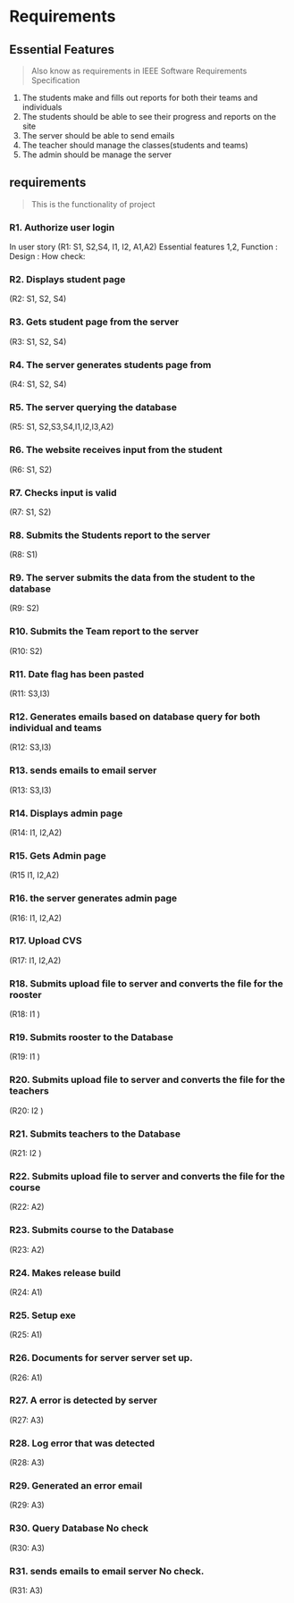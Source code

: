 # Requirements

## Essential Features

> Also know as requirements in IEEE Software Requirements Specification

1.  The students make and fills out reports for both their teams and individuals 
2.  The students should be able to see their progress and reports on the site
3.  The server should be able to send emails 
4.  The teacher should manage the classes(students and teams)
5.  The admin should be manage the server

## requirements

> This is the functionality of project

### R1. Authorize user login 

In user story
(R1: S1, S2,S4, I1, I2, A1,A2)
Essential features 
1,2,
Function :
Design :
How check:

### R2. Displays student page 

(R2: S1, S2, S4)
### R3.  Gets student page from the server 
(R3: S1, S2, S4)
### R4. The server generates students page from 

(R4: S1, S2, S4)
### R5. The server querying the database 

(R5: S1, S2,S3,S4,I1,I2,I3,A2)
### R6. The website receives input from the student 

(R6: S1, S2)
### R7. Checks input is valid 

(R7: S1, S2)
### R8. Submits the Students report to the server 

(R8: S1)
### R9. The server submits the data from the student to the database

(R9: S2)
### R10. Submits the Team report to the server

(R10: S2)
### R11. Date flag has been pasted

(R11: S3,I3)
### R12. Generates emails based on database query for both individual and teams

(R12: S3,I3)
### R13. sends emails to email server

(R13: S3,I3)
### R14. Displays admin page 

(R14: I1, I2,A2)
### R15. Gets Admin page

(R15 I1, I2,A2)
### R16. the server generates admin page 

(R16: I1, I2,A2)
### R17. Upload CVS

(R17: I1, I2,A2)
### R18. Submits upload file to server and converts the file for the rooster

(R18: I1 )
### R19. Submits rooster to the Database

(R19: I1 )
### R20. Submits upload file to server and converts the file for the teachers

(R20: I2 )
### R21. Submits teachers to the Database

(R21: I2 )
### R22. Submits upload file to server and converts the file for the course

(R22: A2)
### R23. Submits course to the Database

(R23: A2)
### R24. Makes release build 

(R24: A1)
### R25. Setup exe 

(R25: A1)
### R26. Documents for server server set up.

(R26: A1)
### R27. A error is detected by server 

(R27: A3)
### R28. Log error that was detected

(R28: A3)
### R29. Generated an error email

(R29: A3)
### R30. Query Database No check

(R30: A3)
### R31. sends emails to email server No check.

(R31: A3)
